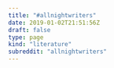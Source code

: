 ```yaml
---
title: "#allnightwriters"
date: 2019-01-02T21:51:56Z
draft: false
type: page
kind: "literature"
subreddit: "allnightwriters"
---
```

